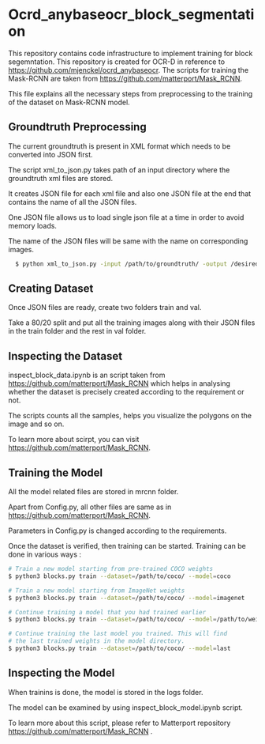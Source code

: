 # Ocrd_anybaseocr_block_segmentation

This repository contains code infrastructure to implement training for block segemntation. This repository is created for OCR-D in reference to https://github.com/mjenckel/ocrd_anybaseocr. The scripts for training the Mask-RCNN are taken from https://github.com/matterport/Mask_RCNN.

This file explains all the necessary steps from preprocessing to the training of the dataset on Mask-RCNN model.

## Groundtruth Preprocessing

The current groundtruth is present in XML format which needs to be converted into JSON first.

The script xml_to_json.py takes path of an input directory where the groundtruth xml files are stored.

It creates JSON file for each xml file and also one JSON file at the end that contains the name of all the JSON files.

One JSON file allows us to load single json file at a time in order to avoid memory loads.

The name of the JSON files will be same with the name on corresponding images.

```sh
  $ python xml_to_json.py -input /path/to/groundtruth/ -output /desired_path/
```
## Creating Dataset

Once JSON files are ready, create two folders train and val.

Take a 80/20 split and put all the training images along with their JSON files in the train folder and the rest in val folder.

## Inspecting the Dataset

inspect_block_data.ipynb is an script taken from https://github.com/matterport/Mask_RCNN which helps in analysing whether the dataset is precisely created according to the requirement or not.

The scripts counts all the samples, helps you visualize the polygons on the image and so on.

To learn more about scirpt, you can visit https://github.com/matterport/Mask_RCNN.


## Training the Model

All the model related files are stored in mrcnn folder.

Apart from Config.py, all other files are same as in https://github.com/matterport/Mask_RCNN.

Parameters in Config.py is changed according to the requirements.

Once the dataset is verified, then training can be started. Training can be done in various ways :

```sh
# Train a new model starting from pre-trained COCO weights
$ python3 blocks.py train --dataset=/path/to/coco/ --model=coco

# Train a new model starting from ImageNet weights
$ python3 blocks.py train --dataset=/path/to/coco/ --model=imagenet

# Continue training a model that you had trained earlier
$ python3 blocks.py train --dataset=/path/to/coco/ --model=/path/to/weights.h5

# Continue training the last model you trained. This will find
# the last trained weights in the model directory.
$ python3 blocks.py train --dataset=/path/to/coco/ --model=last

```

## Inspecting the Model

When trainins is done, the model is stored in the logs folder. 

The model can be examined by using inspect_block_model.ipynb script. 

To learn more about this script, please refer to Matterport repository https://github.com/matterport/Mask_RCNN .
